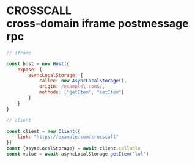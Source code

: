 
# CROSSCALL <br/> cross-domain iframe postmessage rpc

```js
// iframe

const host = new Host({
	expose: {
		asyncLocalStorage: {
			callee: new AsyncLocalStorage(),
			origin: /example\.com$/,
			methods: ["getItem", "setItem"]
		}
	}
}

// client

const client = new Client({
	link: "https://example.com/crosscall"
})
const {asyncLocalStorage} = await client.callable
const value = await asyncLocalStorage.getItem("lol")
```
